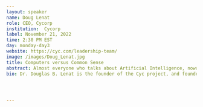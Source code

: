 ```yaml
---
layout: speaker
name: Doug Lenat
role: CEO, Cycorp
institution:  Cycorp
label: November 21, 2022
time: 2:30 PM EST
day: monday-day3
website: https://cyc.com/leadership-team/
image: /images/Doug_Lenat.jpg
title: Computers versus Common Sense
abstract: Almost everyone who talks about Artificial Intelligence, nowadays, means training deep neural nets on big data. Developing and using those patterns is a lot like the cognition historically attributed to our right brain hemispheres; it enables AI’s to react quickly and – very often – adequately. But we human beings also make good use of the sort of cognition historically attributed to our left brain hemisphere, reasoning slowly, logically, and causally. I will discuss this “other type of AI”– i.e., symbolic AI, which comprises a formal representation language, a “seed” knowledge base with hand-engineered default rules of common sense and domain knowledge written in that language, and an inference engine capable of producing hundreds-deep chains of deduction, induction, and abduction on that large knowledge base. I will describe the largest such platform, Cyc, a few commercial applications that were produced just by educating it as one might teach a new human employee, and give a short demo. We’ve made a lot of mistakes, and learned a lot of lessons, in the last four decades, in trying to get such an AI to operate on without having to compromise on speed or on the expressiveness of its representation. But it is important to remember that human beings’ “super-power” is our ability to harness both types of reasoning, and I believe that the most powerful AI solutions in the coming decade will likewise be hybrids of the two. That is the only path I see by which we will overcome the current dangerous inability of deep-learning AI’s to understand and explain their decisions, and will make AI’s far more trusted and – more importantly – far more trustworthy.
bio: Dr. Douglas B. Lenat is the founder of the Cyc project, and founder and Co-CEO of Cycorp. Dr. Lenat has been a Professor of Computer Science at Carnegie-Mellon University and Stanford University, and has received numerous honors. These include being awarded the biennial IJCAI Computers and Thought Award, which is the highest honor in artificial intelligence; being named the first Fellow of the Association for the Advancement of Artificial Intelligence (AAAI); and being named a Fellow of the American Academy for the Advancement of Science (AAAS) and the Cognitive Science Society. He has authored over one hundred publications primarily in the areas of machine learning, automatic program synthesis, knowledge based systems, representation, and automated inference, and he is an editor of the J. Automated Reasoning, J. Learning Sciences, J. Applied Ontology, J. Applied Artificial Intelligence, and the Springer Artificial Intelligence series of books.




---
```

